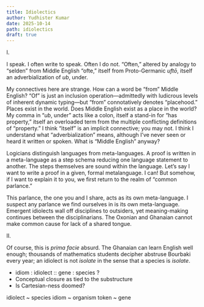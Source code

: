 ```yaml
---
title: Idiolectics
author: Yudhister Kumar
date: 2025-10-14
path: idiolectics
draft: true
---
```



I.

I speak. I often write to speak. Often I do not. “Often,” altered by analogy to “selden” from Middle English “ofte,” itself from Proto-Germanic *uftō*, itself an adverbialization of *ub*, under. 

My connectives here are strange. How can a word be “from” Middle English? “Of” is just an inclusion operation—admittedly with ludicrous levels of inherent dynamic typing—but “from” connotatively denotes “placehood.” Places exist in the world. Does Middle English exist as a place in the world? My comma in “*ub*, under” acts like a colon, itself a stand-in for “has property,” itself an overloaded term from the multiple conflicting definitions of “property.” I think “itself” is an implicit connective; you may not. I think I understand what “adverbialization” means, although I’ve never seen or heard it written or spoken. What is “Middle English” anyway?

Logicians distinguish languages from meta-languages. A proof is written in a meta-language as a step schema reducing one language statement to another. The steps themselves are sound within the language. Let’s say I want to write a proof in a given, formal metalanguage. I can! But somehow, if I want to explain it to you, we first return to the realm of “common parlance.” 

This parlance, the one you and I share, acts as its own meta-language. I suspect any parlance we find ourselves in is its own meta-language. Emergent idiolects wall off disciplines to outsiders, yet meaning-making continues between the disciplinarians. The Oxonian and Ghanaian cannot make common cause for lack of a shared tongue. 

II. 

Of course, this is *prima facie* absurd. The Ghanaian can learn English well enough; thousands of mathematics students decipher abstruse Bourbaki every year; an idiolect is not *isolate* in the sense that a species is *isolate*. 

- idiom : idiolect :: gene : species ?
- Conceptual closure as tied to the substructure
- Is Cartesian-ness doomed? 

idiolect ~ species
idiom ~ organism
token ~ gene


